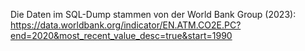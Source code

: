 Die Daten im SQL-Dump stammen von der World Bank Group (2023): https://data.worldbank.org/indicator/EN.ATM.CO2E.PC?end=2020&most_recent_value_desc=true&start=1990
